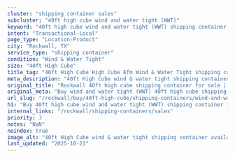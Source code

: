 ```yaml
---
cluster: "shipping container sales"
subcluster: "40ft high cube wind and water tight (WWT)"
keyword: "40ft high cube wind and water tight (WWT) shipping container for sale Rockwall, TX"
intent: "Transactional-Local"
page_type: "Location-Product"
city: "Rockwall, TX"
service_type: "shipping container"
condition: "Wind & Water Tight"
size: "40ft High Cube"
title_tag: "40ft High Cube High Cube Efm Wind & Water Tight shipping container Sales in Rockwall | LC Container"
meta_description: "40ft High Cube wind & water tight shipping container sales in Rockwall. High cube containers with extra height. Fast delivery, competitive pricing. Serving shipping containers area. Quote ID: R90. Call (214) 524-4168 for your free quote today."
original_title: "Rockwall 40ft high cube shipping container for sale | LC"
original_meta: "Buy wind and water tight (WWT) 40ft high cube shipping container sale with local delivery in Rockwall, TX. LC Container — local Since 2003. Request a fast quote today."
url_slug: "/rockwall/buy/40ft-high-cube/shipping-containers/wind-and-water-tight-wwt"
h1: "Buy 40ft high cube wind and water tight (WWT) shipping container in Rockwall"
internal_links: "/rockwall/shipping-containers/sales"
priority: 3
notes: "NaN"
noindex: true
image_alt: "40ft High Cube wind & water tight shipping container available for delivery in Rockwall"
last_updated: "2025-10-21"
---
```


<!-- TODO: Add unique city/inventory copy, images, and internal links here. -->
